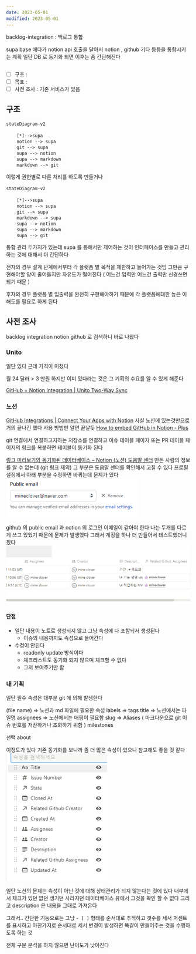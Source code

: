 ```yaml
---
date: 2023-05-01
modified: 2023-05-01
---
```


backlog-integration : 백로그 통합

supa base 에다가 notion api 호출을 달아서
notion , github 기타 등등을 통합시키는 계획
일단 DB 로 동기화 되면 이후는 좀 간단해진다

```

```

- [ ] 구조 :
- [ ] 목표 :
- [ ] 사전 조사 : 기존 서비스가 있음

## 구조

```mermaid
stateDiagram-v2

	[*]-->supa
	notion --> supa
	git --> supa
	supa --> notion
	supa --> markdown
	markdown --> git
```

이렇게 권한별로 다른 처리를 하도록 만들거나

```mermaid
stateDiagram-v2

	[*]-->supa
	notion --> supa
	git --> supa
	markdown --> supa
	supa --> notion
	supa --> markdown
	supa --> git
```

통합 관리 두가지가 있는데
supa 를 통해서만 제어하는 것이 인터페이스를 만들고 관리하는 것에 대해서 더 간단하다

전자의 경우 설계 단계에서부터 각 플랫폼 별 목적을 제한하고 들어가는 것임
그만큼 구현해야할 양이 줄어들지만 자유도가 떨어진다
( 어느건 입력만 어느건 출력만 신경쓰면 되기 때문 )

후자의 경우 플랫폼 별 입출력을 완전히 구현해야하기 때문에 각 플랫폼에대한 높은 이해도를 필요로 하게 된다

## 사전 조사

backlog integration notion github 로 검색하니 바로 나왔다

### Unito

일단 있다 근데 가격이 미쳤다

월 24 달러 > 3 만원
하지만 이미 있다라는 것은 그 기획의 수요를 알 수 있게 해준다

[GitHub + Notion Integration | Unito Two-Way Sync](https://unito.io/integrations/github-notion/)

### 노션

[GitHub Integrations | Connect Your Apps with Notion](https://www.notion.so/integrations/github-cdc46cd9-f0e9-48fd-b3aa-18481098e29e)
사실 노션에 있는것만으로 거의 끝나긴 했다
사용 방법만 알면 끝날듯
[How to embed GitHub in Notion - Plus](https://www.plusdocs.com/blog/how-to-embed-github-in-notion)

git 연결에서 연결하고자하는 저장소를 연결하고
이슈 테이블 페이지 또는 PR 테이블 페이지의 링크를 복붙하면
테이블이 동기화 된다

[링크 미리보기와 동기화된 데이터베이스 – Notion (노션) 도움말 센터](https://www.notion.so/ko-kr/help/link-previews-and-synced-databases?fredir=1)
만든 사람의 정보를 알 수 없는데 (git 링크 제외) 그 부분은 도움말 센터를 확인해서 고칠 수 있다
프로필 설정에서 아래 부분을 수정하면 바뀌는데 문제가 있다
![](file/backlog-integration.png)

github 의 public email 과 notion 의 로그인 이메일이 같아야 한다
나는 두개를 다르게 쓰고 있었기 때문에 문제가 발생했다
그래서 계정을 하나 더 만들어서 테스트했더니 됬다
![](file/backlog-integration-1.png)

#### 단점

- 일단 내용이 노트로 생성되지 않고 그냥 속성에 다 포함되서 생성된다
  - 이슈의 내용까지도 속성으로 들어간다
- 수정이 안된다
  - readonly update 방식이다
  - 체크리스트도 동기화 되지 않으며 체크할 수 없다
  - 그저 보여주기만 함

### 내 기획

일단 필수 속성은 대부분 git 에 의해 발생한다

(file name) => 노션과 md 파일에 필요한 속성
labels => tags
title => 노션에서는 파일명
assignees => 노션에서는 매핑이 필요함
slug => Aliases ( 마크다운으로 git 이슈 번호를 저장하거나 조회하기 위함 )
milestones

선택
about

이정도가 있다
기존 동기화를 보니까
좀 더 많은 속성이 있으니 참고해도 좋을 것 같다
![](file/backlog-integration-2.png)

일단 노션의 문제는 속성이 아닌 것에 대해 상태관리가 되지 않는다는 것에 있다
내부에서 체크가 있던 없던 생기던 사라지던 데이터베이스 뷰에서 그것을 확인 할 수 없다
그리고 description 은 내용을 그대로 가져온다

그래서.. 간단한 기능으로는
그냥 `- [ ]` 형태를 순서대로 추적하고 갯수를 세서 퍼센트를 표시하고
마찬가지로 순서대로 세서 변경이 발생하면 똑같이 만들어주는 것을 수행하도록 하는 것

전체 구문 분석을 하지 않으면 난이도가 낮아진다
